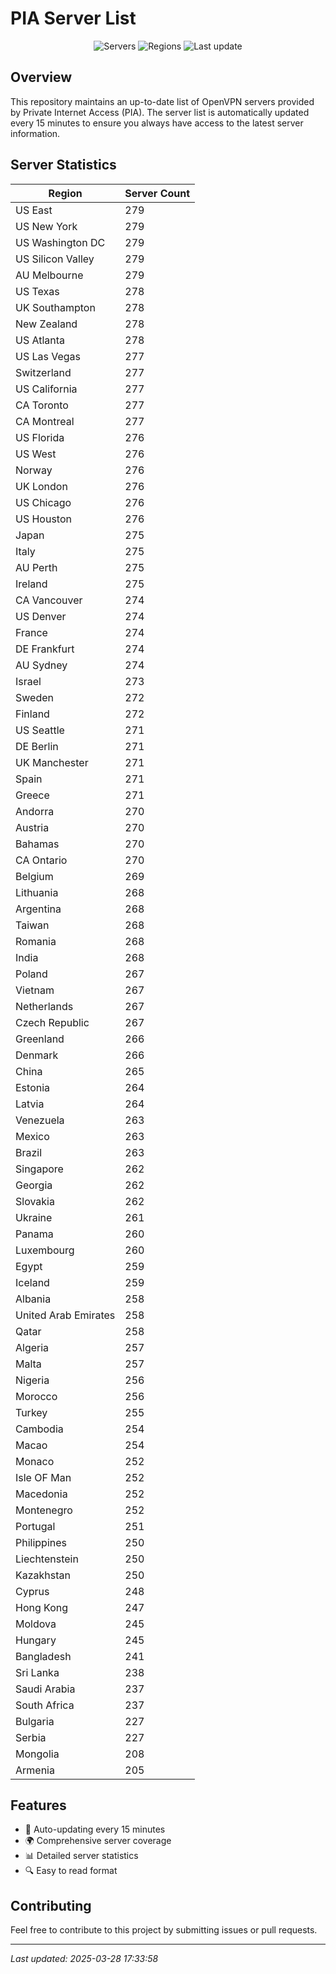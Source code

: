 # PIA Server List

<div align="center">

![Servers](https://img.shields.io/badge/servers-25,523-blue)
![Regions](https://img.shields.io/badge/regions-97-blue)
![Last update](https://img.shields.io/badge/Last_Updated-March_28_2025_12:33_EST-blue)

</div>

## Overview
This repository maintains an up-to-date list of OpenVPN servers provided by Private Internet Access (PIA). The server list is automatically updated every 15 minutes to ensure you always have access to the latest server information.

## Server Statistics
| Region | Server Count |
|--------|--------------|
| US East                        | 279          |
| US New York                    | 279          |
| US Washington DC               | 279          |
| US Silicon Valley              | 279          |
| AU Melbourne                   | 279          |
| US Texas                       | 278          |
| UK Southampton                 | 278          |
| New Zealand                    | 278          |
| US Atlanta                     | 278          |
| US Las Vegas                   | 277          |
| Switzerland                    | 277          |
| US California                  | 277          |
| CA Toronto                     | 277          |
| CA Montreal                    | 277          |
| US Florida                     | 276          |
| US West                        | 276          |
| Norway                         | 276          |
| UK London                      | 276          |
| US Chicago                     | 276          |
| US Houston                     | 276          |
| Japan                          | 275          |
| Italy                          | 275          |
| AU Perth                       | 275          |
| Ireland                        | 275          |
| CA Vancouver                   | 274          |
| US Denver                      | 274          |
| France                         | 274          |
| DE Frankfurt                   | 274          |
| AU Sydney                      | 274          |
| Israel                         | 273          |
| Sweden                         | 272          |
| Finland                        | 272          |
| US Seattle                     | 271          |
| DE Berlin                      | 271          |
| UK Manchester                  | 271          |
| Spain                          | 271          |
| Greece                         | 271          |
| Andorra                        | 270          |
| Austria                        | 270          |
| Bahamas                        | 270          |
| CA Ontario                     | 270          |
| Belgium                        | 269          |
| Lithuania                      | 268          |
| Argentina                      | 268          |
| Taiwan                         | 268          |
| Romania                        | 268          |
| India                          | 268          |
| Poland                         | 267          |
| Vietnam                        | 267          |
| Netherlands                    | 267          |
| Czech Republic                 | 267          |
| Greenland                      | 266          |
| Denmark                        | 266          |
| China                          | 265          |
| Estonia                        | 264          |
| Latvia                         | 264          |
| Venezuela                      | 263          |
| Mexico                         | 263          |
| Brazil                         | 263          |
| Singapore                      | 262          |
| Georgia                        | 262          |
| Slovakia                       | 262          |
| Ukraine                        | 261          |
| Panama                         | 260          |
| Luxembourg                     | 260          |
| Egypt                          | 259          |
| Iceland                        | 259          |
| Albania                        | 258          |
| United Arab Emirates           | 258          |
| Qatar                          | 258          |
| Algeria                        | 257          |
| Malta                          | 257          |
| Nigeria                        | 256          |
| Morocco                        | 256          |
| Turkey                         | 255          |
| Cambodia                       | 254          |
| Macao                          | 254          |
| Monaco                         | 252          |
| Isle OF Man                    | 252          |
| Macedonia                      | 252          |
| Montenegro                     | 252          |
| Portugal                       | 251          |
| Philippines                    | 250          |
| Liechtenstein                  | 250          |
| Kazakhstan                     | 250          |
| Cyprus                         | 248          |
| Hong Kong                      | 247          |
| Moldova                        | 245          |
| Hungary                        | 245          |
| Bangladesh                     | 241          |
| Sri Lanka                      | 238          |
| Saudi Arabia                   | 237          |
| South Africa                   | 237          |
| Bulgaria                       | 227          |
| Serbia                         | 227          |
| Mongolia                       | 208          |
| Armenia                        | 205          |

## Features
- 🔄 Auto-updating every 15 minutes
- 🌍 Comprehensive server coverage
- 📊 Detailed server statistics
- 🔍 Easy to read format

## Contributing
Feel free to contribute to this project by submitting issues or pull requests.

---
*Last updated: 2025-03-28 17:33:58*